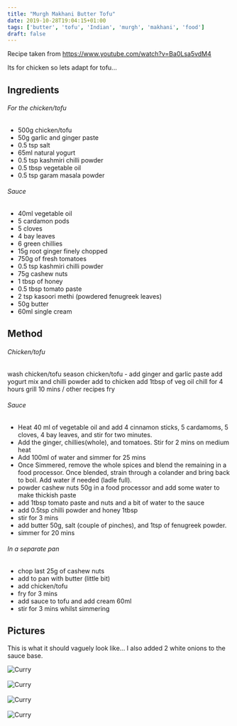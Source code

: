 ```yaml
---
title: "Murgh Makhani Butter Tofu"
date: 2019-10-28T19:04:15+01:00
tags: ['butter', 'tofu', 'Indian', 'murgh', 'makhani', 'food']
draft: false
---
```


Recipe taken from https://www.youtube.com/watch?v=Ba0Lsa5vdM4

Its for chicken so lets adapt for tofu...

## Ingredients 

###### For the chicken/tofu

* 500g chicken/tofu
* 50g garlic and ginger paste
* 0.5 tsp salt
* 65ml natural yogurt 
* 0.5 tsp kashmiri chilli powder
* 0.5 tbsp vegetable oil
* 0.5 tsp garam masala powder

###### Sauce 

* 40ml vegetable oil
* 5 cardamon pods
* 5 cloves
* 4 bay leaves
* 6 green chillies
* 15g root ginger finely chopped
* 750g of fresh tomatoes
* 0.5 tsp kashmiri chilli powder
* 75g cashew nuts
* 1 tbsp of honey
* 0.5 tbsp tomato paste
* 2 tsp kasoori methi (powdered fenugreek leaves)
* 50g butter
* 60ml single cream 

## Method

###### Chicken/tofu

wash chicken/tofu
season chicken/tofu - add ginger and garlic paste
add yogurt mix 
and chilli powder
add to chicken
add 1tbsp of veg oil
chill for 4 hours 
grill 10 mins / other recipes fry 


###### Sauce


* Heat 40 ml of vegetable oil and add 4 cinnamon sticks, 5 cardamoms, 5 cloves, 4 bay leaves, and stir for two minutes.
* Add the ginger, chillies(whole), and tomatoes. Stir for 2 mins on medium heat
* Add 100ml of water and simmer for 25 mins
* Once Simmered, remove the whole spices and blend the remaining in a food processor. Once blended, strain through a colander and bring back to boil. Add water if needed (ladle full).
* powder cashew nuts 50g in a food processor and add some water to make thickish paste
* add 1tbsp tomato paste and nuts and a bit of water to the sauce
* add 0.5tsp chilli powder and honey 1tbsp
* stir for 3 mins 
* add butter 50g, salt (couple of pinches), and 1tsp of fenugreek powder.
* simmer for 20 mins

###### In a separate pan

* chop last 25g of cashew nuts 
* add to pan with butter (little bit)
* add chicken/tofu
* fry for 3 mins 
* add sauce to tofu and add cream 60ml
* stir for 3 mins whilst simmering 

## Pictures
This is what it should vaguely look like...
I also added 2 white onions to the sauce base.

![Curry](/food/images/IMG_0847-2.jpg)<br><br>
![Curry](/food/images/20191102_202440-2.jpg)<br><br>
![Curry](/food/images/20191102_202450-2.jpg)<br><br>
![Curry](/food/images/20191102_210224-2.jpg)<br><br>





